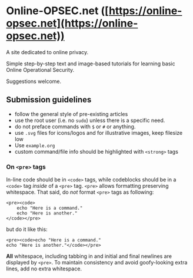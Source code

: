 # Online-OPSEC.net ([https://online-opsec.net](https://online-opsec.net))

A site dedicated to online privacy.

Simple step-by-step text and image-based tutorials for learning basic Online Operational Security.

Suggestions welcome.

## Submission guidelines

- follow the general style of pre-existing articles
- use the root user (i.e. no `sudo`) unless there is a specific need.
- do not preface commands with `$` or `#` or anything.
- use `.svg` files for icons/logos and for illustrative images, keep filesize low
- Use `example.org`
- custom command/file info should be highlighted with `<strong>` tags

### On `<pre>` tags


In-line code should be in `<code>` tags, while codeblocks should be in a `<code>` tag *inside* of a `<pre>` tag.
`<pre>` allows formatting preserving whitespace.
That said, do *not* format `<pre>` tags as following:

```
<pre><code>
	echo "Here is a command."
	echo "Here is another."
</code></pre>
```

but do it like this:

```
<pre><code>echo "Here is a command."
echo "Here is another."</code></pre>
```

**All** whitespace, including tabbing in and initial and final newlines are displayed by `<pre>`.
To maintain consistency and avoid goofy-looking extra lines, add no extra whitespace.
